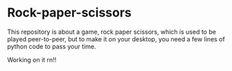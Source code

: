 # Rock-paper-scissors
This repository is about a game, rock paper scissors, which is used to be played peer-to-peer, but to make it on your desktop, you need a few lines of python code to pass your time.

Working on it rn!!
